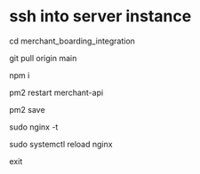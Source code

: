 

#  ssh into server instance

cd merchant_boarding_integration

git pull origin main 

npm i 

pm2 restart  merchant-api 

pm2 save 

sudo nginx -t

sudo systemctl reload nginx

exit 

